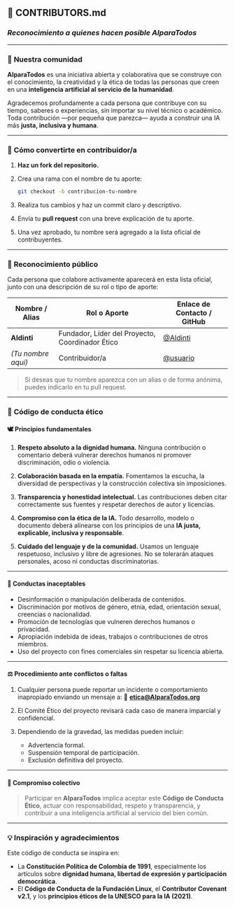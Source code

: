 
## 📄 **CONTRIBUTORS.md**

### *Reconocimiento a quienes hacen posible AIparaTodos*

---

### 🤝 **Nuestra comunidad**

**AIparaTodos** es una iniciativa abierta y colaborativa que se construye con el conocimiento, la creatividad y la ética de todas las personas que creen en una **inteligencia artificial al servicio de la humanidad**.

Agradecemos profundamente a cada persona que contribuye con su tiempo, saberes o experiencias, sin importar su nivel técnico o académico.
Toda contribución —por pequeña que parezca— ayuda a construir una IA más **justa, inclusiva y humana**.

---

### 🧾 **Cómo convertirte en contribuidor/a**

1. **Haz un fork del repositorio.**
2. Crea una rama con el nombre de tu aporte:

   ```bash
   git checkout -b contribucion-tu-nombre
   ```
3. Realiza tus cambios y haz un commit claro y descriptivo.
4. Envía tu **pull request** con una breve explicación de tu aporte.
5. Una vez aprobado, tu nombre será agregado a la lista oficial de contribuyentes.

---

### 🌟 **Reconocimiento público**

Cada persona que colabore activamente aparecerá en esta lista oficial, junto con una descripción de su rol o tipo de aporte:

| Nombre / Alias     | Rol o Aporte                                    | Enlace de Contacto / GitHub |
| ------------------ | ----------------------------------------------- | --------------------------- |
| **Aldinti**        | Fundador, Líder del Proyecto, Coordinador Ético | [@Aldinti](#)               |
| *(Tu nombre aquí)* | Contribuidor/a                                  | [@usuario](#)               |

> Si deseas que tu nombre aparezca con un alias o de forma anónima, puedes indicarlo en tu pull request.

---

### 📜 **Código de conducta ético**

#### 🕊️ **Principios fundamentales**

1. **Respeto absoluto a la dignidad humana.**
   Ninguna contribución o comentario deberá vulnerar derechos humanos ni promover discriminación, odio o violencia.

2. **Colaboración basada en la empatía.**
   Fomentamos la escucha, la diversidad de perspectivas y la construcción colectiva sin imposiciones.

3. **Transparencia y honestidad intelectual.**
   Las contribuciones deben citar correctamente sus fuentes y respetar derechos de autor y licencias.

4. **Compromiso con la ética de la IA.**
   Todo desarrollo, modelo o documento deberá alinearse con los principios de una **IA justa, explicable, inclusiva y responsable**.

5. **Cuidado del lenguaje y de la comunidad.**
   Usamos un lenguaje respetuoso, inclusivo y libre de agresiones. No se tolerarán ataques personales, acoso ni conductas discriminatorias.

---

#### 🚫 **Conductas inaceptables**

* Desinformación o manipulación deliberada de contenidos.
* Discriminación por motivos de género, etnia, edad, orientación sexual, creencias o nacionalidad.
* Promoción de tecnologías que vulneren derechos humanos o privacidad.
* Apropiación indebida de ideas, trabajos o contribuciones de otros miembros.
* Uso del proyecto con fines comerciales sin respetar su licencia abierta.

---

#### ⚖️ **Procedimiento ante conflictos o faltas**

1. Cualquier persona puede reportar un incidente o comportamiento inapropiado enviando un mensaje a:
   📧 **[etica@AIparaTodos.org](mailto:etica@AIparaTodos.org)**
2. El Comité Ético del proyecto revisará cada caso de manera imparcial y confidencial.
3. Dependiendo de la gravedad, las medidas pueden incluir:

   * Advertencia formal.
   * Suspensión temporal de participación.
   * Exclusión definitiva del proyecto.

---

#### 💬 **Compromiso colectivo**

> Participar en **AIparaTodos** implica aceptar este **Código de Conducta Ético**, actuar con responsabilidad, respeto y transparencia, y contribuir a una inteligencia artificial al servicio del bien común.

---

### 💡 **Inspiración y agradecimientos**

Este código de conducta se inspira en:

* La **Constitución Política de Colombia de 1991**, especialmente los artículos sobre **dignidad humana, libertad de expresión y participación democrática**.
* El **Código de Conducta de la Fundación Linux**, el **Contributor Covenant v2.1**, y los **principios éticos de la UNESCO para la IA (2021)**.


